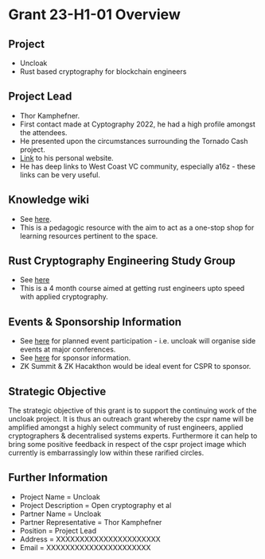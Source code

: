 # Grant 23-H1-01 Overview

## Project

* Uncloak
* Rust based cryptography for blockchain engineers

## Project Lead

* Thor Kamphefner.
* First contact made at Cyptography 2022, he had a high profile amongst the attendees. 
* He presented upon the circumstances surrounding the Tornado Cash project.
* [Link](https://thork.net/) to his personal website.
* He has deep links to West Coast VC community, especially a16z - these links can be very useful.

## Knowledge wiki

* See [here](https://uncloak.org).
* This is a pedagogic resource with the aim to act as a one-stop shop for learning resources pertinent to the space.

## Rust Cryptography Engineering Study Group

* See [here](https://uncloak.org/courses/rust+cryptography+engineering/course-Rust+Cryptography+Engineering+Study+Group+Syllabus)
* This is a 4 month course aimed at getting rust engineers upto speed with applied cryptography.

## Events & Sponsorship Information

* See [here](https://hackmd.io/@thor314/rkdsG6mOo#What-Other-Events) for planned event participation - i.e. uncloak will organise side events at major conferences.
* See [here](https://hackmd.io/@thor314/rkdsG6mOo#Uncloak-Sponsorship) for sponsor information.
* ZK Summit & ZK Hacakthon would be ideal event for CSPR to sponsor.

## Strategic Objective

The strategic objective of this grant is to support the continuing work of the uncloak project.  It is thus an outreach grant whereby the cspr name will be amplified amongst a highly select community of rust engineers, applied cryptographers & decentralised systems experts.  Furthermore it can help to bring some positive feedback in respect of the cspr project image which currently is embarrassingly low within these rarified circles.

## Further Information

* Project Name = Uncloak
* Project Description = Open cryptography et al
* Partner Name = Uncloak
* Partner Representative = Thor Kamphefner
* Position = Project Lead
* Address = XXXXXXXXXXXXXXXXXXXXXX
* Email = XXXXXXXXXXXXXXXXXXXXXX

